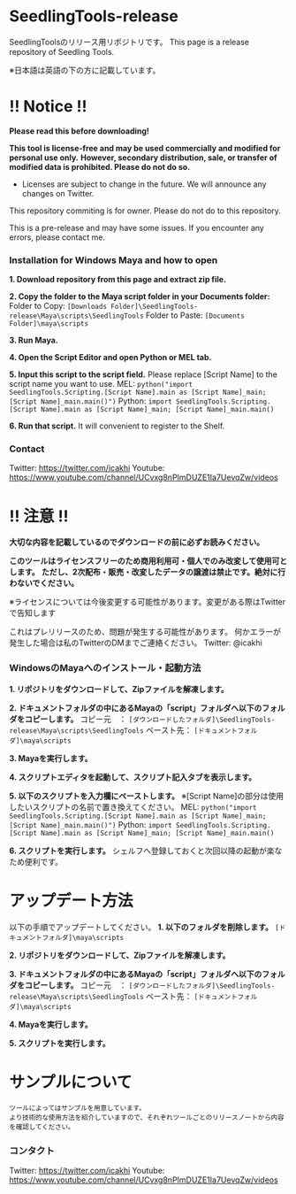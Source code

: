 # SeedlingTools-release
SeedlingToolsのリリース用リポジトリです。
This page is a release repository of Seedling Tools.

※日本語は英語の下の方に記載しています。

# !! Notice !!
**Please read this before downloading!**

**This tool is license-free and may be used commercially and modified for personal use only.**
**However, secondary distribution, sale, or transfer of modified data is prohibited. Please do not do so.**

* Licenses are subject to change in the future. We will announce any changes on Twitter.

This repository commiting is for owner. Please do not do to this repository.

This is a pre-release and may have some issues.
If you encounter any errors, please contact me.

### Installation for Windows Maya and how to open
**1. Download repository from this page and extract zip file.**

**2. Copy the folder to the Maya script folder in your Documents folder:**
    Folder to Copy: `[Downloads Folder]\SeedlingTools-release\Maya\scripts\SeedlingTools`
    Folder to Paste: `[Documents Folder]\maya\scripts`

**3. Run Maya.**

**4. Open the Script Editor and open Python or MEL tab.**

**5. Input this script to the script field.**
    Please replace [Script Name] to the script name you want to use.
    MEL:
    `python("import SeedlingTools.Scripting.[Script Name].main as [Script Name]_main; [Script Name]_main.main()")`
    Python:
    `import SeedlingTools.Scripting.[Script Name].main as [Script Name]_main; [Script Name]_main.main()`

**6. Run that script.**
    It will convenient to register to the Shelf.

### Contact
Twitter: https://twitter.com/icakhi
Youtube: https://www.youtube.com/channel/UCvxg8nPImDUZE1Ia7UevqZw/videos

# !! 注意 !!
**大切な内容を記載しているのでダウンロードの前に必ずお読みください。**

**このツールはライセンスフリーのため商用利用可・個人でのみ改変して使用可とします。**
**ただし、2次配布・販売・改変したデータの譲渡は禁止です。絶対に行わないでください。**

※ライセンスについては今後変更する可能性があります。変更がある際はTwitterで告知します

これはプレリリースのため、問題が発生する可能性があります。
何かエラーが発生した場合は私のTwitterのDMまでご連絡ください。
Twitter: @icakhi

### WindowsのMayaへのインストール・起動方法
**1. リポジトリをダウンロードして、Zipファイルを解凍します。**

**2. ドキュメントフォルダの中にあるMayaの「script」フォルダへ以下のフォルダをコピーします。**
    コピー元　： `[ダウンロードしたフォルダ]\SeedlingTools-release\Maya\scripts\SeedlingTools`
    ペースト先： `[ドキュメントフォルダ]\maya\scripts`

**3. Mayaを実行します。**

**4. スクリプトエディタを起動して、スクリプト記入タブを表示します。**

**5. 以下のスクリプトを入力欄にペーストします。**
    ※[Script Name]の部分は使用したいスクリプトの名前で置き換えてください。
    MEL:
    `python("import SeedlingTools.Scripting.[Script Name].main as [Script Name]_main; [Script Name]_main.main()")`
    Python:
    `import SeedlingTools.Scripting.[Script Name].main as [Script Name]_main; [Script Name]_main.main()`

**6. スクリプトを実行します。**
    シェルフへ登録しておくと次回以降の起動が楽なため便利です。
    
# アップデート方法
以下の手順でアップデートしてください。
**1. 以下のフォルダを削除します。**
    `[ドキュメントフォルダ]\maya\scripts`

**2. リポジトリをダウンロードして、Zipファイルを解凍します。**

**3. ドキュメントフォルダの中にあるMayaの「script」フォルダへ以下のフォルダをコピーします。**
    コピー元　： `[ダウンロードしたフォルダ]\SeedlingTools-release\Maya\scripts\SeedlingTools`
    ペースト先： `[ドキュメントフォルダ]\maya\scripts`

**4. Mayaを実行します。**

**5. スクリプトを実行します。**

# サンプルについて
    ツールによってはサンプルを用意しています。
    より技術的な使用方法を紹介していますので、それぞれツールごとのリリースノートから内容を確認してください。

### コンタクト
Twitter: https://twitter.com/icakhi
Youtube: https://www.youtube.com/channel/UCvxg8nPImDUZE1Ia7UevqZw/videos

